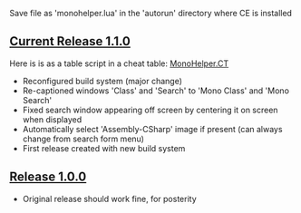 Save file as 'monohelper.lua' in the 'autorun' directory where CE is installed

## [Current Release 1.1.0](monohelper-1.1.0.lua)

Here is is as a table script in a cheat table: [MonoHelper.CT](Releases/MonoHelper.CT)

* Reconfigured build system (major change)
* Re-captioned windows 'Class' and 'Search' to 'Mono Class' and 'Mono Search'
* Fixed search window appearing off screen by centering it on screen when displayed
* Automatically select 'Assembly-CSharp' image if present (can always change from search form menu)
* First release created with new build system

## [Release 1.0.0](monohelper-1.1.0.lua)

* Original release should work fine, for posterity